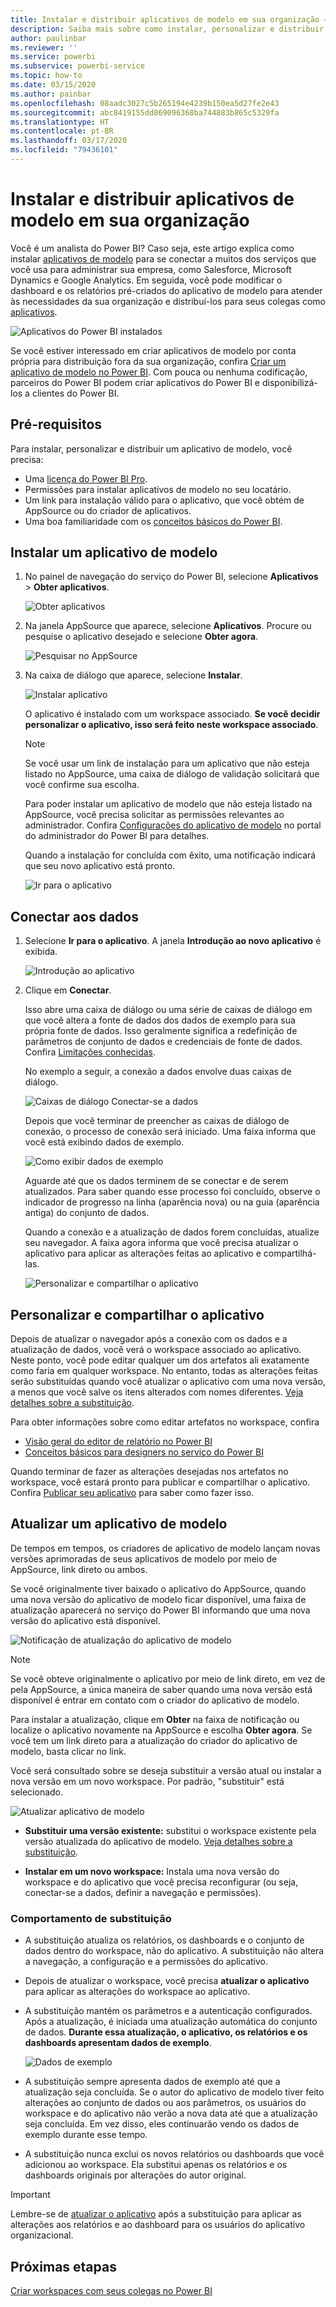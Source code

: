 ```yaml
---
title: Instalar e distribuir aplicativos de modelo em sua organização – Power BI
description: Saiba mais sobre como instalar, personalizar e distribuir aplicativos de modelo em sua organização no Power BI.
author: paulinbar
ms.reviewer: ''
ms.service: powerbi
ms.subservice: powerbi-service
ms.topic: how-to
ms.date: 03/15/2020
ms.author: painbar
ms.openlocfilehash: 08aadc3027c5b265194e4239b150ea5d27fe2e43
ms.sourcegitcommit: abc8419155dd869096368ba744883b865c5329fa
ms.translationtype: HT
ms.contentlocale: pt-BR
ms.lasthandoff: 03/17/2020
ms.locfileid: "79436101"
---
```

# <a name="install-and-distribute-template-apps-in-your-organization"></a>Instalar e distribuir aplicativos de modelo em sua organização

Você é um analista do Power BI? Caso seja, este artigo explica como instalar [aplicativos de modelo](service-template-apps-overview.md) para se conectar a muitos dos serviços que você usa para administrar sua empresa, como Salesforce, Microsoft Dynamics e Google Analytics. Em seguida, você pode modificar o dashboard e os relatórios pré-criados do aplicativo de modelo para atender às necessidades da sua organização e distribuí-los para seus colegas como [aplicativos](consumer/end-user-apps.md). 

![Aplicativos do Power BI instalados](media/service-template-apps-install-distribute/power-bi-get-apps.png)

Se você estiver interessado em criar aplicativos de modelo por conta própria para distribuição fora da sua organização, confira [Criar um aplicativo de modelo no Power BI](service-template-apps-create.md). Com pouca ou nenhuma codificação, parceiros do Power BI podem criar aplicativos do Power BI e disponibilizá-los a clientes do Power BI. 

## <a name="prerequisites"></a>Pré-requisitos  

Para instalar, personalizar e distribuir um aplicativo de modelo, você precisa: 

* Uma [licença do Power BI Pro](service-self-service-signup-for-power-bi.md).
* Permissões para instalar aplicativos de modelo no seu locatário.
* Um link para instalação válido para o aplicativo, que você obtém de AppSource ou do criador de aplicativos.
* Uma boa familiaridade com os [conceitos básicos do Power BI](service-basic-concepts.md).

## <a name="install-a-template-app"></a>Instalar um aplicativo de modelo

1. No painel de navegação do serviço do Power BI, selecione **Aplicativos** > **Obter aplicativos**.

    ![Obter aplicativos](media/service-template-apps-install-distribute/power-bi-get-apps-arrow.png)

1. Na janela AppSource que aparece, selecione **Aplicativos**. Procure ou pesquise o aplicativo desejado e selecione **Obter agora**.

    ![Pesquisar no AppSource](media/service-template-apps-install-distribute/power-bi-appsource.png)

1. Na caixa de diálogo que aparece, selecione **Instalar**.

    ![Instalar aplicativo](media/service-template-apps-install-distribute/power-install-dialog.png)
    
    O aplicativo é instalado com um workspace associado. **Se você decidir personalizar o aplicativo, isso será feito neste workspace associado**.

    > [!NOTE]
    > Se você usar um link de instalação para um aplicativo que não esteja listado no AppSource, uma caixa de diálogo de validação solicitará que você confirme sua escolha.
    >
    >Para poder instalar um aplicativo de modelo que não esteja listado na AppSource, você precisa solicitar as permissões relevantes ao administrador. Confira [Configurações do aplicativo de modelo](service-admin-portal.md#template-apps-settings) no portal do administrador do Power BI para detalhes.

    Quando a instalação for concluída com êxito, uma notificação indicará que seu novo aplicativo está pronto.

    ![Ir para o aplicativo](media/service-template-apps-install-distribute/power-bi-go-to-app.png)

## <a name="connect-to-data"></a>Conectar aos dados

1. Selecione **Ir para o aplicativo**. A janela **Introdução ao novo aplicativo** é exibida.

   ![Introdução ao aplicativo](media/service-template-apps-install-distribute/power-bi-template-app-get-started.png)

1. Clique em **Conectar**.
    
    Isso abre uma caixa de diálogo ou uma série de caixas de diálogo em que você altera a fonte de dados dos dados de exemplo para sua própria fonte de dados. Isso geralmente significa a redefinição de parâmetros de conjunto de dados e credenciais de fonte de dados. Confira [Limitações conhecidas](service-template-apps-tips.md#known-limitations).
    
    No exemplo a seguir, a conexão a dados envolve duas caixas de diálogo.

   ![Caixas de diálogo Conectar-se a dados](media/service-template-apps-install-distribute/power-bi-template-app-connect-to-data-dialogs.png)

    Depois que você terminar de preencher as caixas de diálogo de conexão, o processo de conexão será iniciado. Uma faixa informa que você está exibindo dados de exemplo.

    ![Como exibir dados de exemplo](media/service-template-apps-install-distribute/power-bi-template-app-viewing-sample-data.png)

    Aguarde até que os dados terminem de se conectar e de serem atualizados. Para saber quando esse processo foi concluído, observe o indicador de progresso na linha (aparência nova) ou na guia (aparência antiga) do conjunto de dados.

   Quando a conexão e a atualização de dados forem concluídas, atualize seu navegador. A faixa agora informa que você precisa atualizar o aplicativo para aplicar as alterações feitas ao aplicativo e compartilhá-las.

    ![Personalizar e compartilhar o aplicativo](media/service-template-apps-install-distribute/power-bi-template-app-customize-share.png)

## <a name="customize-and-share-the-app"></a>Personalizar e compartilhar o aplicativo

Depois de atualizar o navegador após a conexão com os dados e a atualização de dados, você verá o workspace associado ao aplicativo. Neste ponto, você pode editar qualquer um dos artefatos ali exatamente como faria em qualquer workspace. No entanto, todas as alterações feitas serão substituídas quando você atualizar o aplicativo com uma nova versão, a menos que você salve os itens alterados com nomes diferentes. [Veja detalhes sobre a substituição](#overwrite-behavior).

Para obter informações sobre como editar artefatos no workspace, confira
* [Visão geral do editor de relatório no Power BI](service-the-report-editor-take-a-tour.md)
* [Conceitos básicos para designers no serviço do Power BI](service-basic-concepts.md)

Quando terminar de fazer as alterações desejadas nos artefatos no workspace, você estará pronto para publicar e compartilhar o aplicativo. Confira [Publicar seu aplicativo](service-create-distribute-apps.md#publish-your-app) para saber como fazer isso.

## <a name="update-a-template-app"></a>Atualizar um aplicativo de modelo

De tempos em tempos, os criadores de aplicativo de modelo lançam novas versões aprimoradas de seus aplicativos de modelo por meio de AppSource, link direto ou ambos.

Se você originalmente tiver baixado o aplicativo do AppSource, quando uma nova versão do aplicativo de modelo ficar disponível, uma faixa de atualização aparecerá no serviço do Power BI informando que uma nova versão do aplicativo está disponível.

  ![Notificação de atualização do aplicativo de modelo](media/service-template-apps-install-distribute/power-bi-new-app-version-notification.png)

>[!NOTE]
>Se você obteve originalmente o aplicativo por meio de link direto, em vez de pela AppSource, a única maneira de saber quando uma nova versão está disponível é entrar em contato com o criador do aplicativo de modelo.

  Para instalar a atualização, clique em **Obter** na faixa de notificação ou localize o aplicativo novamente na AppSource e escolha **Obter agora**. Se você tem um link direto para a atualização do criador do aplicativo de modelo, basta clicar no link.
  
  Você será consultado sobre se deseja substituir a versão atual ou instalar a nova versão em um novo workspace. Por padrão, "substituir" está selecionado.

  ![Atualizar aplicativo de modelo](media/service-template-apps-install-distribute/power-bi-update-app-overwrite.png)

- **Substituir uma versão existente:** substitui o workspace existente pela versão atualizada do aplicativo de modelo. [Veja detalhes sobre a substituição](#overwrite-behavior).

- **Instalar em um novo workspace:** Instala uma nova versão do workspace e do aplicativo que você precisa reconfigurar (ou seja, conectar-se a dados, definir a navegação e permissões).

### <a name="overwrite-behavior"></a>Comportamento de substituição

* A substituição atualiza os relatórios, os dashboards e o conjunto de dados dentro do workspace, não do aplicativo. A substituição não altera a navegação, a configuração e a permissões do aplicativo.
* Depois de atualizar o workspace, você precisa **atualizar o aplicativo** para aplicar as alterações do workspace ao aplicativo.
* A substituição mantém os parâmetros e a autenticação configurados. Após a atualização, é iniciada uma atualização automática do conjunto de dados. **Durante essa atualização, o aplicativo, os relatórios e os dashboards apresentam dados de exemplo**.

  ![Dados de exemplo](media/service-template-apps-install-distribute/power-bi-sample-data.png)

* A substituição sempre apresenta dados de exemplo até que a atualização seja concluída. Se o autor do aplicativo de modelo tiver feito alterações ao conjunto de dados ou aos parâmetros, os usuários do workspace e do aplicativo não verão a nova data até que a atualização seja concluída. Em vez disso, eles continuarão vendo os dados de exemplo durante esse tempo.
* A substituição nunca exclui os novos relatórios ou dashboards que você adicionou ao workspace. Ela substitui apenas os relatórios e os dashboards originais por alterações do autor original.

>[!IMPORTANT]
>Lembre-se de [atualizar o aplicativo](#customize-and-share-the-app) após a substituição para aplicar as alterações aos relatórios e ao dashboard para os usuários do aplicativo organizacional.

## <a name="next-steps"></a>Próximas etapas

[Criar workspaces com seus colegas no Power BI](service-create-workspaces.md)
